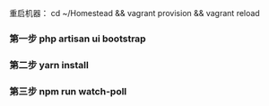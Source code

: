 重启机器： cd ~/Homestead && vagrant provision && vagrant reload


### 第一步 php artisan ui bootstrap

### 第二步 yarn install

### 第三步 npm run watch-poll
